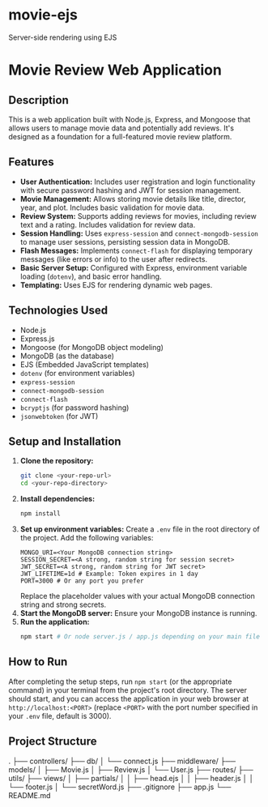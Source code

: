 # movie-ejs

Server-side rendering using EJS

# Movie Review Web Application

## Description

This is a web application built with Node.js, Express, and Mongoose that allows users to manage movie data and potentially add reviews. It's designed as a foundation for a full-featured movie review platform.

## Features

- **User Authentication:** Includes user registration and login functionality with secure password hashing and JWT for session management.
- **Movie Management:**
  Allows storing movie details like title, director, year, and plot. Includes basic validation for movie data.
- **Review System:** Supports adding reviews for movies, including review text and a rating. Includes validation for review data.
- **Session Handling:** Uses `express-session` and `connect-mongodb-session` to manage user sessions, persisting session data in MongoDB.
- **Flash Messages:** Implements `connect-flash` for displaying temporary messages (like errors or info) to the user after redirects.
- **Basic Server Setup:** Configured with Express, environment variable loading (`dotenv`), and basic error handling.
- **Templating:** Uses EJS for rendering dynamic web pages.

## Technologies Used

- Node.js
- Express.js
- Mongoose (for MongoDB object modeling)
- MongoDB (as the database)
- EJS (Embedded JavaScript templates)
- `dotenv` (for environment variables)
- `express-session`
- `connect-mongodb-session`
- `connect-flash`
- `bcryptjs` (for password hashing)
- `jsonwebtoken` (for JWT)

## Setup and Installation

1.  **Clone the repository:**
    ```bash
    git clone <your-repo-url>
    cd <your-repo-directory>
    ```
2.  **Install dependencies:**
    ```bash
    npm install
    ```
3.  **Set up environment variables:**
    Create a `.env` file in the root directory of the project. Add the following variables:
    ```env
    MONGO_URI=<Your MongoDB connection string>
    SESSION_SECRET=<A strong, random string for session secret>
    JWT_SECRET=<A strong, random string for JWT secret>
    JWT_LIFETIME=1d # Example: Token expires in 1 day
    PORT=3000 # Or any port you prefer
    ```
    Replace the placeholder values with your actual MongoDB connection string and strong secrets.
4.  **Start the MongoDB server:** Ensure your MongoDB instance is running.
5.  **Run the application:**
    ```bash
    npm start # Or node server.js / app.js depending on your main file name
    ```

## How to Run

After completing the setup steps, run `npm start` (or the appropriate command) in your terminal from the project's root directory. The server should start, and you can access the application in your web browser at `http://localhost:<PORT>` (replace `<PORT>` with the port number specified in your `.env` file, default is 3000).

## Project Structure

.
├── controllers/
├── db/
│ └── connect.js
├── middleware/
├── models/
│ ├── Movie.js
│ ├── Review.js
│ └── User.js
├── routes/
├── utils/
├── views/
│ ├── partials/
│ │ ├── head.ejs
│ │ ├── header.js
│ │ └── footer.js
│ └── secretWord.js
├── .gitignore
├── app.js
└── README.md
